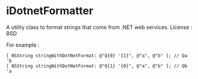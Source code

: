 iDotnetFormatter
================

A utility class to format strings that come from .NET web services.
License : BSD

For example :
``` objc
[ NSString stringWithDotNetFormat: @"Q{0} '{1}", @"a", @"b" ]; // Qa 'b
[ NSString stringWithDotNetFormat: @"Q{1} '{0}", @"a", @"b" ]; // Qb 'a
```

